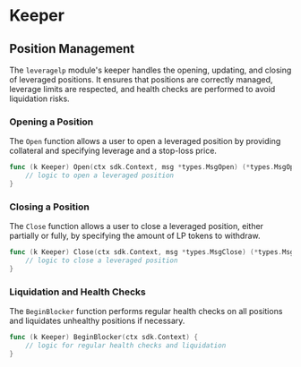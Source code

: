 <!--
order: 3
-->

# Keeper

## Position Management

The `leveragelp` module's keeper handles the opening, updating, and closing of leveraged positions. It ensures that positions are correctly managed, leverage limits are respected, and health checks are performed to avoid liquidation risks.

### Opening a Position

The `Open` function allows a user to open a leveraged position by providing collateral and specifying leverage and a stop-loss price.

```go
func (k Keeper) Open(ctx sdk.Context, msg *types.MsgOpen) (*types.MsgOpenResponse, error) {
    // logic to open a leveraged position
}
```

### Closing a Position

The `Close` function allows a user to close a leveraged position, either partially or fully, by specifying the amount of LP tokens to withdraw.

```go
func (k Keeper) Close(ctx sdk.Context, msg *types.MsgClose) (*types.MsgCloseResponse, error) {
    // logic to close a leveraged position
}
```

### Liquidation and Health Checks

The `BeginBlocker` function performs regular health checks on all positions and liquidates unhealthy positions if necessary.

```go
func (k Keeper) BeginBlocker(ctx sdk.Context) {
    // logic for regular health checks and liquidation
}
```
